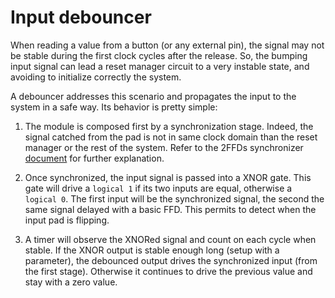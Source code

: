 # Input debouncer

When reading a value from a button (or any external pin), the signal may not be
stable during the first clock cycles after the release. So, the bumping
input signal can lead a reset manager circuit to a very instable state,
and avoiding to initialize correctly the system.

A debouncer addresses this scenario and propagates the input to
 the system in a safe way. Its behavior is pretty simple:

1. The module is composed first by a synchronization stage. Indeed,
the signal catched from the pad is not in same clock domain than the
reset manager or the rest of the system. Refer to the 2FFDs synchronizer
[document](2ffds.md) for further explanation.

2. Once synchronized, the input signal is passed into a XNOR gate. This
gate will drive a `logical 1` if its two inputs are equal, otherwise
a `logical 0`. The first input will be the synchronized signal, the second
the same signal delayed with a basic FFD. This permits to detect when the
input pad is flipping.

3. A timer will observe the XNORed signal and count on each cycle
when stable. If the XNOR output is stable enough long (setup with a parameter),
the debounced output drives the synchronized input (from the first stage).
Otherwise it continues to drive the previous value and stay with a zero value.

